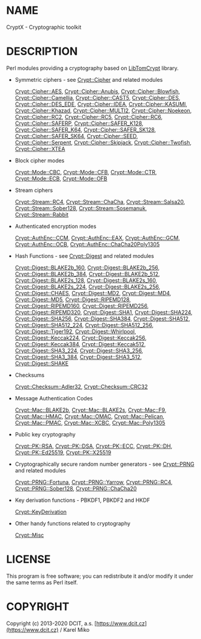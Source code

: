# NAME

CryptX - Cryptographic toolkit

# DESCRIPTION

Perl modules providing a cryptography based on [LibTomCrypt](https://github.com/libtom/libtomcrypt) library.

- Symmetric ciphers - see [Crypt::Cipher](https://metacpan.org/pod/Crypt%3A%3ACipher) and related modules

    [Crypt::Cipher::AES](https://metacpan.org/pod/Crypt%3A%3ACipher%3A%3AAES), [Crypt::Cipher::Anubis](https://metacpan.org/pod/Crypt%3A%3ACipher%3A%3AAnubis), [Crypt::Cipher::Blowfish](https://metacpan.org/pod/Crypt%3A%3ACipher%3A%3ABlowfish), [Crypt::Cipher::Camellia](https://metacpan.org/pod/Crypt%3A%3ACipher%3A%3ACamellia), [Crypt::Cipher::CAST5](https://metacpan.org/pod/Crypt%3A%3ACipher%3A%3ACAST5), [Crypt::Cipher::DES](https://metacpan.org/pod/Crypt%3A%3ACipher%3A%3ADES),
    [Crypt::Cipher::DES\_EDE](https://metacpan.org/pod/Crypt%3A%3ACipher%3A%3ADES_EDE), [Crypt::Cipher::IDEA](https://metacpan.org/pod/Crypt%3A%3ACipher%3A%3AIDEA), [Crypt::Cipher::KASUMI](https://metacpan.org/pod/Crypt%3A%3ACipher%3A%3AKASUMI), [Crypt::Cipher::Khazad](https://metacpan.org/pod/Crypt%3A%3ACipher%3A%3AKhazad), [Crypt::Cipher::MULTI2](https://metacpan.org/pod/Crypt%3A%3ACipher%3A%3AMULTI2), [Crypt::Cipher::Noekeon](https://metacpan.org/pod/Crypt%3A%3ACipher%3A%3ANoekeon),
    [Crypt::Cipher::RC2](https://metacpan.org/pod/Crypt%3A%3ACipher%3A%3ARC2), [Crypt::Cipher::RC5](https://metacpan.org/pod/Crypt%3A%3ACipher%3A%3ARC5), [Crypt::Cipher::RC6](https://metacpan.org/pod/Crypt%3A%3ACipher%3A%3ARC6), [Crypt::Cipher::SAFERP](https://metacpan.org/pod/Crypt%3A%3ACipher%3A%3ASAFERP), [Crypt::Cipher::SAFER\_K128](https://metacpan.org/pod/Crypt%3A%3ACipher%3A%3ASAFER_K128), [Crypt::Cipher::SAFER\_K64](https://metacpan.org/pod/Crypt%3A%3ACipher%3A%3ASAFER_K64),
    [Crypt::Cipher::SAFER\_SK128](https://metacpan.org/pod/Crypt%3A%3ACipher%3A%3ASAFER_SK128), [Crypt::Cipher::SAFER\_SK64](https://metacpan.org/pod/Crypt%3A%3ACipher%3A%3ASAFER_SK64), [Crypt::Cipher::SEED](https://metacpan.org/pod/Crypt%3A%3ACipher%3A%3ASEED), [Crypt::Cipher::Serpent](https://metacpan.org/pod/Crypt%3A%3ACipher%3A%3ASerpent), [Crypt::Cipher::Skipjack](https://metacpan.org/pod/Crypt%3A%3ACipher%3A%3ASkipjack),
    [Crypt::Cipher::Twofish](https://metacpan.org/pod/Crypt%3A%3ACipher%3A%3ATwofish), [Crypt::Cipher::XTEA](https://metacpan.org/pod/Crypt%3A%3ACipher%3A%3AXTEA)

- Block cipher modes

    [Crypt::Mode::CBC](https://metacpan.org/pod/Crypt%3A%3AMode%3A%3ACBC), [Crypt::Mode::CFB](https://metacpan.org/pod/Crypt%3A%3AMode%3A%3ACFB), [Crypt::Mode::CTR](https://metacpan.org/pod/Crypt%3A%3AMode%3A%3ACTR), [Crypt::Mode::ECB](https://metacpan.org/pod/Crypt%3A%3AMode%3A%3AECB), [Crypt::Mode::OFB](https://metacpan.org/pod/Crypt%3A%3AMode%3A%3AOFB)

- Stream ciphers

    [Crypt::Stream::RC4](https://metacpan.org/pod/Crypt%3A%3AStream%3A%3ARC4), [Crypt::Stream::ChaCha](https://metacpan.org/pod/Crypt%3A%3AStream%3A%3AChaCha), [Crypt::Stream::Salsa20](https://metacpan.org/pod/Crypt%3A%3AStream%3A%3ASalsa20), [Crypt::Stream::Sober128](https://metacpan.org/pod/Crypt%3A%3AStream%3A%3ASober128),
    [Crypt::Stream::Sosemanuk](https://metacpan.org/pod/Crypt%3A%3AStream%3A%3ASosemanuk), [Crypt::Stream::Rabbit](https://metacpan.org/pod/Crypt%3A%3AStream%3A%3ARabbit)

- Authenticated encryption modes

    [Crypt::AuthEnc::CCM](https://metacpan.org/pod/Crypt%3A%3AAuthEnc%3A%3ACCM), [Crypt::AuthEnc::EAX](https://metacpan.org/pod/Crypt%3A%3AAuthEnc%3A%3AEAX), [Crypt::AuthEnc::GCM](https://metacpan.org/pod/Crypt%3A%3AAuthEnc%3A%3AGCM), [Crypt::AuthEnc::OCB](https://metacpan.org/pod/Crypt%3A%3AAuthEnc%3A%3AOCB), [Crypt::AuthEnc::ChaCha20Poly1305](https://metacpan.org/pod/Crypt%3A%3AAuthEnc%3A%3AChaCha20Poly1305)

- Hash Functions - see [Crypt::Digest](https://metacpan.org/pod/Crypt%3A%3ADigest) and related modules

    [Crypt::Digest::BLAKE2b\_160](https://metacpan.org/pod/Crypt%3A%3ADigest%3A%3ABLAKE2b_160), [Crypt::Digest::BLAKE2b\_256](https://metacpan.org/pod/Crypt%3A%3ADigest%3A%3ABLAKE2b_256), [Crypt::Digest::BLAKE2b\_384](https://metacpan.org/pod/Crypt%3A%3ADigest%3A%3ABLAKE2b_384), [Crypt::Digest::BLAKE2b\_512](https://metacpan.org/pod/Crypt%3A%3ADigest%3A%3ABLAKE2b_512),
    [Crypt::Digest::BLAKE2s\_128](https://metacpan.org/pod/Crypt%3A%3ADigest%3A%3ABLAKE2s_128), [Crypt::Digest::BLAKE2s\_160](https://metacpan.org/pod/Crypt%3A%3ADigest%3A%3ABLAKE2s_160), [Crypt::Digest::BLAKE2s\_224](https://metacpan.org/pod/Crypt%3A%3ADigest%3A%3ABLAKE2s_224), [Crypt::Digest::BLAKE2s\_256](https://metacpan.org/pod/Crypt%3A%3ADigest%3A%3ABLAKE2s_256),
    [Crypt::Digest::CHAES](https://metacpan.org/pod/Crypt%3A%3ADigest%3A%3ACHAES), [Crypt::Digest::MD2](https://metacpan.org/pod/Crypt%3A%3ADigest%3A%3AMD2), [Crypt::Digest::MD4](https://metacpan.org/pod/Crypt%3A%3ADigest%3A%3AMD4), [Crypt::Digest::MD5](https://metacpan.org/pod/Crypt%3A%3ADigest%3A%3AMD5), [Crypt::Digest::RIPEMD128](https://metacpan.org/pod/Crypt%3A%3ADigest%3A%3ARIPEMD128), [Crypt::Digest::RIPEMD160](https://metacpan.org/pod/Crypt%3A%3ADigest%3A%3ARIPEMD160),
    [Crypt::Digest::RIPEMD256](https://metacpan.org/pod/Crypt%3A%3ADigest%3A%3ARIPEMD256), [Crypt::Digest::RIPEMD320](https://metacpan.org/pod/Crypt%3A%3ADigest%3A%3ARIPEMD320), [Crypt::Digest::SHA1](https://metacpan.org/pod/Crypt%3A%3ADigest%3A%3ASHA1), [Crypt::Digest::SHA224](https://metacpan.org/pod/Crypt%3A%3ADigest%3A%3ASHA224), [Crypt::Digest::SHA256](https://metacpan.org/pod/Crypt%3A%3ADigest%3A%3ASHA256), [Crypt::Digest::SHA384](https://metacpan.org/pod/Crypt%3A%3ADigest%3A%3ASHA384),
    [Crypt::Digest::SHA512](https://metacpan.org/pod/Crypt%3A%3ADigest%3A%3ASHA512), [Crypt::Digest::SHA512\_224](https://metacpan.org/pod/Crypt%3A%3ADigest%3A%3ASHA512_224), [Crypt::Digest::SHA512\_256](https://metacpan.org/pod/Crypt%3A%3ADigest%3A%3ASHA512_256), [Crypt::Digest::Tiger192](https://metacpan.org/pod/Crypt%3A%3ADigest%3A%3ATiger192), [Crypt::Digest::Whirlpool](https://metacpan.org/pod/Crypt%3A%3ADigest%3A%3AWhirlpool),
    [Crypt::Digest::Keccak224](https://metacpan.org/pod/Crypt%3A%3ADigest%3A%3AKeccak224), [Crypt::Digest::Keccak256](https://metacpan.org/pod/Crypt%3A%3ADigest%3A%3AKeccak256), [Crypt::Digest::Keccak384](https://metacpan.org/pod/Crypt%3A%3ADigest%3A%3AKeccak384), [Crypt::Digest::Keccak512](https://metacpan.org/pod/Crypt%3A%3ADigest%3A%3AKeccak512),
    [Crypt::Digest::SHA3\_224](https://metacpan.org/pod/Crypt%3A%3ADigest%3A%3ASHA3_224), [Crypt::Digest::SHA3\_256](https://metacpan.org/pod/Crypt%3A%3ADigest%3A%3ASHA3_256), [Crypt::Digest::SHA3\_384](https://metacpan.org/pod/Crypt%3A%3ADigest%3A%3ASHA3_384), [Crypt::Digest::SHA3\_512](https://metacpan.org/pod/Crypt%3A%3ADigest%3A%3ASHA3_512), [Crypt::Digest::SHAKE](https://metacpan.org/pod/Crypt%3A%3ADigest%3A%3ASHAKE)

- Checksums

    [Crypt::Checksum::Adler32](https://metacpan.org/pod/Crypt%3A%3AChecksum%3A%3AAdler32), [Crypt::Checksum::CRC32](https://metacpan.org/pod/Crypt%3A%3AChecksum%3A%3ACRC32)

- Message Authentication Codes

    [Crypt::Mac::BLAKE2b](https://metacpan.org/pod/Crypt%3A%3AMac%3A%3ABLAKE2b), [Crypt::Mac::BLAKE2s](https://metacpan.org/pod/Crypt%3A%3AMac%3A%3ABLAKE2s), [Crypt::Mac::F9](https://metacpan.org/pod/Crypt%3A%3AMac%3A%3AF9), [Crypt::Mac::HMAC](https://metacpan.org/pod/Crypt%3A%3AMac%3A%3AHMAC), [Crypt::Mac::OMAC](https://metacpan.org/pod/Crypt%3A%3AMac%3A%3AOMAC),
    [Crypt::Mac::Pelican](https://metacpan.org/pod/Crypt%3A%3AMac%3A%3APelican), [Crypt::Mac::PMAC](https://metacpan.org/pod/Crypt%3A%3AMac%3A%3APMAC), [Crypt::Mac::XCBC](https://metacpan.org/pod/Crypt%3A%3AMac%3A%3AXCBC), [Crypt::Mac::Poly1305](https://metacpan.org/pod/Crypt%3A%3AMac%3A%3APoly1305)

- Public key cryptography

    [Crypt::PK::RSA](https://metacpan.org/pod/Crypt%3A%3APK%3A%3ARSA), [Crypt::PK::DSA](https://metacpan.org/pod/Crypt%3A%3APK%3A%3ADSA), [Crypt::PK::ECC](https://metacpan.org/pod/Crypt%3A%3APK%3A%3AECC), [Crypt::PK::DH](https://metacpan.org/pod/Crypt%3A%3APK%3A%3ADH), [Crypt::PK::Ed25519](https://metacpan.org/pod/Crypt%3A%3APK%3A%3AEd25519), [Crypt::PK::X25519](https://metacpan.org/pod/Crypt%3A%3APK%3A%3AX25519)

- Cryptographically secure random number generators - see [Crypt::PRNG](https://metacpan.org/pod/Crypt%3A%3APRNG) and related modules

    [Crypt::PRNG::Fortuna](https://metacpan.org/pod/Crypt%3A%3APRNG%3A%3AFortuna), [Crypt::PRNG::Yarrow](https://metacpan.org/pod/Crypt%3A%3APRNG%3A%3AYarrow), [Crypt::PRNG::RC4](https://metacpan.org/pod/Crypt%3A%3APRNG%3A%3ARC4), [Crypt::PRNG::Sober128](https://metacpan.org/pod/Crypt%3A%3APRNG%3A%3ASober128), [Crypt::PRNG::ChaCha20](https://metacpan.org/pod/Crypt%3A%3APRNG%3A%3AChaCha20)

- Key derivation functions - PBKDF1, PBKDF2 and HKDF

    [Crypt::KeyDerivation](https://metacpan.org/pod/Crypt%3A%3AKeyDerivation)

- Other handy functions related to cryptography

    [Crypt::Misc](https://metacpan.org/pod/Crypt%3A%3AMisc)

# LICENSE

This program is free software; you can redistribute it and/or modify it under the same terms as Perl itself.

# COPYRIGHT

Copyright (c) 2013-2020 DCIT, a.s. [https://www.dcit.cz](https://www.dcit.cz) / Karel Miko
